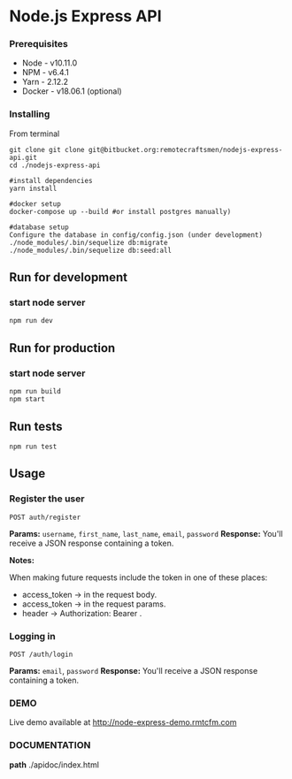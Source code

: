 # Node.js Express API

### Prerequisites

-   Node - v10.11.0
-   NPM - v6.4.1
-   Yarn - 2.12.2
-   Docker - v18.06.1 (optional)

### Installing

From terminal

```
git clone git clone git@bitbucket.org:remotecraftsmen/nodejs-express-api.git
cd ./nodejs-express-api

#install dependencies
yarn install

#docker setup
docker-compose up --build #or install postgres manually)

#database setup
Configure the database in config/config.json (under development)
./node_modules/.bin/sequelize db:migrate
./node_modules/.bin/sequelize db:seed:all
```

## Run for development

### start node server

```
npm run dev
```

## Run for production

### start node server

```
npm run build
npm start
```

## Run tests

```
npm run test
```

## Usage

### Register the user

`POST auth/register`

**Params:** `username`, `first_name`, `last_name`, `email`, `password` **Response:** You'll receive a JSON response containing a token.

**Notes:**

When making future requests include the token in one of these places:

-   access_token -> in the request body.
-   access_token -> in the request params.
-   header -> Authorization: Bearer <token>.

### Logging in

`POST /auth/login`

**Params:** `email`, `password` **Response:** You'll receive a JSON response containing a token.

### DEMO

Live demo available at http://node-express-demo.rmtcfm.com

### DOCUMENTATION

**path** ./apidoc/index.html
